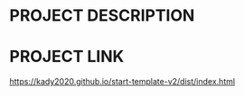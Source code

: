 # PROJECT DESCRIPTION
<!-- [![Header](https://github.com/Kady2020/alex-smith/blob/main/src/img/cover-page.jpg)](https://kady2020.github.io/alex-smith/dist/index.html) -->
# PROJECT LINK
https://kady2020.github.io/start-template-v2/dist/index.html